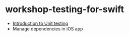 # workshop-testing-for-swift
* [Introduction to Unit testing](https://github.com/up1/workshop-testing-for-swift/tree/master/Hello)
* Manage dependencies in iOS app
